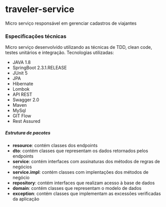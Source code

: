 # traveler-service
Micro serviço responsável em gerenciar cadastros de viajantes

### Especificações técnicas
Micro serviço desenvolvido utilizando as técnicas de TDD, clean code, testes unitários e integração.
Tecnologias utilizadas:
* JAVA 1.8
* SpringBoot 2.3.1.RELEASE
* JUnit 5
* JPA
* Hibernate
* Lombok
* API REST
* Swagger 2.0
* Maven
* MySql
* GIT Flow
* Rest Assured

##### Estrutura de pacotes
* **resource**: contém classes dos endpoints
* **dto**: contém classes que representam os dados retornados pelos endpoints
* **service**: contém interfaces com assinaturas dos métodos de regras de negócios
* **service.impl**: contém classes com implentações dos métodos de negócio
* **repository**: contém interfaces que realizam acesso à base de dados
* **domain**: contém classes que representam o modelo de dados
* **exception**: contém classes que implementam as excessões verificadas da aplicação



